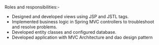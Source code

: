 Roles and responsibilities:- 

* Designed and developed views using JSP and JSTL tags. 
* Implemented business logic in Spring MVC controllers to troubleshoot and resolve problems. 
* Developed entity classes and configured database.  
* Developed application with MVC Architecture and dao design pattern
